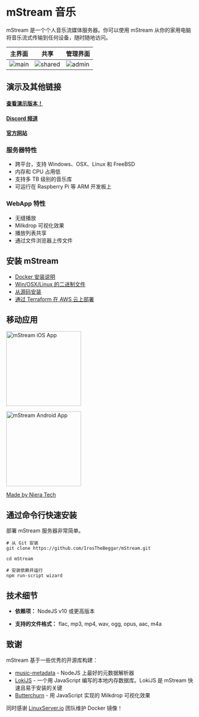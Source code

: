 # mStream 音乐

mStream 是一个个人音乐流媒体服务器。你可以使用 mStream 从你的家用电脑将音乐流式传输到任何设备，随时随地访问。

主界面|共享|管理界面
---|---|---
![main](https://edas-hz.oss-cn-hangzhou.aliyuncs.com/edas-apps/charts-store/mstream/image/mstreamv5.png)|![shared](https://edas-hz.oss-cn-hangzhou.aliyuncs.com/edas-apps/charts-store/mstream/image/shared.png)|![admin](https://edas-hz.oss-cn-hangzhou.aliyuncs.com/edas-apps/charts-store/mstream/image/admin.png)

## 演示及其他链接

#### [查看演示版本！](https://demo.mstream.io/)

#### [Discord 频道](https://discord.gg/AM896Rr)

#### [官方网站](https://mstream.io)

### 服务器特性
* 跨平台，支持 Windows、OSX、Linux 和 FreeBSD
* 内存和 CPU 占用低
* 支持多 TB 级别的音乐库
* 可运行在 Raspberry Pi 等 ARM 开发板上

### WebApp 特性
* 无缝播放
* Milkdrop 可视化效果
* 播放列表共享
* 通过文件浏览器上传文件

## 安装 mStream

* [Docker 安装说明](https://github.com/linuxserver/docker-mstream)
* [Win/OSX/Linux 的二进制文件](https://mstream.io/server)
* [从源码安装](docs/install.md)
* [通过 Terraform 在 AWS 云上部署](https://gitlab.com/SiliconTao-Systems/nova)

## 移动应用

[<img alt="mStream iOS App" src="https://edas-hz.oss-cn-hangzhou.aliyuncs.com/edas-apps/charts-store/mstream/image/app-store-logo.png" width="200"/>](https://apps.apple.com/us/app/mstream-player/id1605378892)

[<img alt="mStream Android App" src="https://edas-hz.oss-cn-hangzhou.aliyuncs.com/edas-apps/charts-store/mstream/image/play-store-logo.png" width="200"/>](https://play.google.com/store/apps/details?id=com.nieratechinc.mstreamplayer&hl=en_US)

[Made by Niera Tech](https://mplayer.nieratech.com/)

## 通过命令行快速安装

部署 mStream 服务器非常简单。

```shell
# 从 Git 安装
git clone https://github.com/IrosTheBeggar/mStream.git

cd mStream

# 安装依赖并运行
npm run-script wizard
```

## 技术细节

* **依赖项：** NodeJS v10 或更高版本

* **支持的文件格式：** flac, mp3, mp4, wav, ogg, opus, aac, m4a

## 致谢

mStream 基于一些优秀的开源库构建：

* [music-metadata](https://github.com/Borewit/music-metadata) - NodeJS 上最好的元数据解析器
* [LokiJS](https://github.com/techfort/LokiJS) - 一个用 JavaScript 编写的本地内存数据库。LokiJS 是 mStream 快速且易于安装的关键
* [Butterchurn](https://github.com/jberg/butterchurn) - 用 JavaScript 实现的 Milkdrop 可视化效果

同时感谢 [LinuxServer.io](https://www.linuxserver.io/) 团队维护 Docker 镜像！